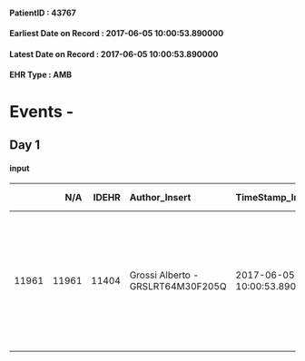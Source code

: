 
#### PatientID : 43767
#### Earliest Date on Record : 2017-06-05 10:00:53.890000
#### Latest Date on Record : 2017-06-05 10:00:53.890000
#### EHR Type : AMB

# Events - 

## Day 1

#### input
|       |    N/A |   IDEHR | Author_Insert                     | TimeStamp_Insert           | EHRType   |   PatientID |   IDDigitalSignDocument | persone_vicine   |   Unnamed: 0_x.1 |   IDANAMNESI_SOCIALE | Patient   | FamigliaAltro   | Paziente_T   | FamigliaAltro_T   |   Non_Rilevabile_x.1 | Note_Non_Rilevabile_x.1   | opt_Problemi   | Note_I                                                                                         | chk_contr_sintomi   | chk_competenza                                 | opt_paziente_a   | opt_famiglia_a   | opt_adeguatezza   | ds_note_ad                                                  | opt_paziente_solo   | ds_note_con                                                                                          | opt_presente_assente   | Presenza_minori   | Caregiver_principale   | opt_capacita     | opt_necessario   | opt_risorse_ec   | ds_note_prio                                                                                                     | opt_paziente_ad   | opt_caregiver_ad   | opt_inv_civile            | Needs                   | Domestic partnership   | Fragility                    |
|------:|-------:|--------:|:----------------------------------|:---------------------------|:----------|------------:|------------------------:|:-----------------|-----------------:|---------------------:|:----------|:----------------|:-------------|:------------------|---------------------:|:--------------------------|:---------------|:-----------------------------------------------------------------------------------------------|:--------------------|:-----------------------------------------------|:-----------------|:-----------------|:------------------|:------------------------------------------------------------|:--------------------|:-----------------------------------------------------------------------------------------------------|:-----------------------|:------------------|:-----------------------|:-----------------|:-----------------|:-----------------|:-----------------------------------------------------------------------------------------------------------------|:------------------|:-------------------|:--------------------------|:------------------------|:-----------------------|:-----------------------------|
| 11961 |  11961 |   11404 | Grossi Alberto - GRSLRT64M30F205Q | 2017-06-05 10:00:53.890000 | AMB       |       43767 |                  772211 | N/A              |             6288 |                 3961 | Si#1      | Si#1            | Parziale#2   | Si#1              |                    0 | NR                        | No#0           | Il padre ha capito la situazione mentre non ho avuto occasione di parlare da solo con la mamma | controllo sintomi#0 | competenza/capacit√† assistenziale caregiver#0 | Congruenti#1     | Congruenti#1     | Da valutare#2     | Si trasferir√† per l'assistenza presso la casa dei genitori | No#0                | Vive con la compagna che lavora ma per l'assistenza andr√† dai genitori che abitano nella stessa via | Presente#1             | No#0              | gentori                | Incrementabile#1 | No#0             | Da valutare#2    | Il paziente √® molto provato dal punto di vista psicologico potrebbe forse essere utile una proposta di supporto | Totale#2          | Totale#2           | in fase di accertamento#2 | Clinici#0;Psicologici#2 | Altri parenti#3        | sovraccarico assistenziale#4 |


